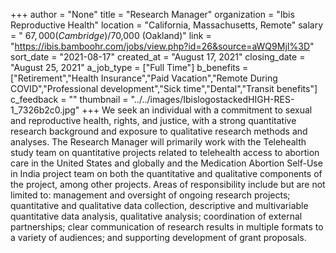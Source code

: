 +++
author = "None"
title = "Research Manager"
organization = "Ibis Reproductive Health"
location = "California, Massachusetts, Remote"
salary = " $67,000 (Cambridge)/$70,000 (Oakland)"
link = "https://ibis.bamboohr.com/jobs/view.php?id=26&source=aWQ9MjI%3D"
sort_date = "2021-08-17"
created_at = "August 17, 2021"
closing_date = "August 25, 2021"
a_job_type = ["Full Time"]
b_benefits = ["Retirement","Health Insurance","Paid Vacation","Remote During COVID","Professional development","Sick time","Dental","Transit benefits"]
c_feedback = ""
thumbnail = "../../images/IbislogostackedHIGH-RES-1_7326b2c0.jpg"
+++
We seek an individual with a commitment to sexual and reproductive health, rights, and justice, with a strong quantitative research background and exposure to qualitative research methods and analyses. The Research Manager will primarily work with the Telehealth study team on quantitative projects related to telehealth access to abortion care in the United States and globally and the Medication Abortion Self-Use in India project team on both the quantitative and qualitative components of the project, among other projects. Areas of responsibility include but are not limited to: management and oversight of ongoing research projects; quantitative and qualitative data collection, descriptive and multivariable quantitative data analysis, qualitative analysis; coordination of external partnerships; clear communication of research results in multiple formats to a variety of audiences; and supporting development of grant proposals.